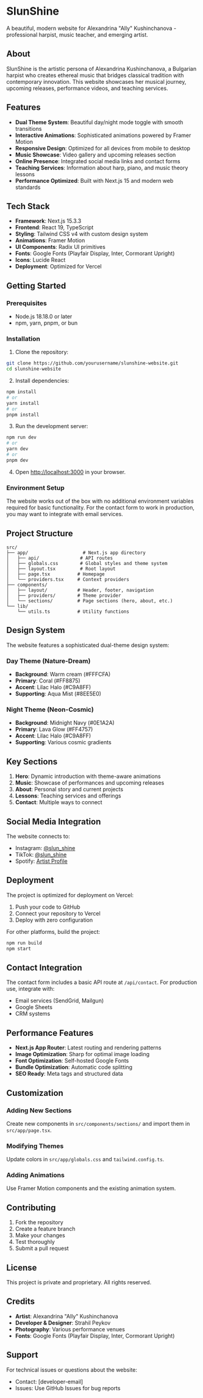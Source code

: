 # SlunShine

A beautiful, modern website for Alexandrina "Ally" Kushinchanova - professional harpist, music teacher, and emerging artist.

## About

SlunShine is the artistic persona of Alexandrina Kushinchanova, a Bulgarian harpist who creates ethereal music that bridges classical tradition with contemporary innovation. This website showcases her musical journey, upcoming releases, performance videos, and teaching services.

## Features

- **Dual Theme System**: Beautiful day/night mode toggle with smooth transitions
- **Interactive Animations**: Sophisticated animations powered by Framer Motion
- **Responsive Design**: Optimized for all devices from mobile to desktop
- **Music Showcase**: Video gallery and upcoming releases section
- **Online Presence**: Integrated social media links and contact forms
- **Teaching Services**: Information about harp, piano, and music theory lessons
- **Performance Optimized**: Built with Next.js 15 and modern web standards

## Tech Stack

- **Framework**: Next.js 15.3.3
- **Frontend**: React 19, TypeScript
- **Styling**: Tailwind CSS v4 with custom design system
- **Animations**: Framer Motion
- **UI Components**: Radix UI primitives
- **Fonts**: Google Fonts (Playfair Display, Inter, Cormorant Upright)
- **Icons**: Lucide React
- **Deployment**: Optimized for Vercel

## Getting Started

### Prerequisites

- Node.js 18.18.0 or later
- npm, yarn, pnpm, or bun

### Installation

1. Clone the repository:
```bash
git clone https://github.com/yourusername/slunshine-website.git
cd slunshine-website
```

2. Install dependencies:
```bash
npm install
# or
yarn install
# or
pnpm install
```

3. Run the development server:
```bash
npm run dev
# or
yarn dev
# or
pnpm dev
```

4. Open [http://localhost:3000](http://localhost:3000) in your browser.

### Environment Setup

The website works out of the box with no additional environment variables required for basic functionality. For the contact form to work in production, you may want to integrate with email services.

## Project Structure

```
src/
├── app/                    # Next.js app directory
│   ├── api/               # API routes
│   ├── globals.css        # Global styles and theme system
│   ├── layout.tsx         # Root layout
│   ├── page.tsx          # Homepage
│   └── providers.tsx     # Context providers
├── components/
│   ├── layout/           # Header, footer, navigation
│   ├── providers/        # Theme provider
│   └── sections/         # Page sections (hero, about, etc.)
└── lib/
    └── utils.ts          # Utility functions
```

## Design System

The website features a sophisticated dual-theme design system:

### Day Theme (Nature-Dream)
- **Background**: Warm cream (#FFFCFA)
- **Primary**: Coral (#FF8875)
- **Accent**: Lilac Halo (#C9A8FF)
- **Supporting**: Aqua Mist (#8EE5E0)

### Night Theme (Neon-Cosmic)
- **Background**: Midnight Navy (#0E1A2A)
- **Primary**: Lava Glow (#FF4757)
- **Accent**: Lilac Halo (#C9A8FF)
- **Supporting**: Various cosmic gradients

## Key Sections

1. **Hero**: Dynamic introduction with theme-aware animations
2. **Music**: Showcase of performances and upcoming releases
3. **About**: Personal story and current projects
4. **Lessons**: Teaching services and offerings
5. **Contact**: Multiple ways to connect

## Social Media Integration

The website connects to:
- Instagram: [@slun_shine](https://instagram.com/slun_shine)
- TikTok: [@slun_shine](https://www.tiktok.com/@slun_shine)
- Spotify: [Artist Profile](https://open.spotify.com/user/akartu113?si=e0ed233e08044e48)

## Deployment

The project is optimized for deployment on Vercel:

1. Push your code to GitHub
2. Connect your repository to Vercel
3. Deploy with zero configuration

For other platforms, build the project:

```bash
npm run build
npm start
```

## Contact Integration

The contact form includes a basic API route at `/api/contact`. For production use, integrate with:
- Email services (SendGrid, Mailgun)
- Google Sheets
- CRM systems

## Performance Features

- **Next.js App Router**: Latest routing and rendering patterns
- **Image Optimization**: Sharp for optimal image loading
- **Font Optimization**: Self-hosted Google Fonts
- **Bundle Optimization**: Automatic code splitting
- **SEO Ready**: Meta tags and structured data

## Customization

### Adding New Sections
Create new components in `src/components/sections/` and import them in `src/app/page.tsx`.

### Modifying Themes
Update colors in `src/app/globals.css` and `tailwind.config.ts`.

### Adding Animations
Use Framer Motion components and the existing animation system.

## Contributing

1. Fork the repository
2. Create a feature branch
3. Make your changes
4. Test thoroughly
5. Submit a pull request

## License

This project is private and proprietary. All rights reserved.

## Credits

- **Artist**: Alexandrina "Ally" Kushinchanova
- **Developer & Designer**: Strahil Peykov
- **Photography**: Various performance venues
- **Fonts**: Google Fonts (Playfair Display, Inter, Cormorant Upright)

## Support

For technical issues or questions about the website:
- Contact: [developer-email]
- Issues: Use GitHub Issues for bug reports
